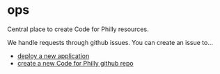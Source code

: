 # ops

Central place to create Code for Philly resources.

We handle requests through github issues.
You can create an issue to...

* [deploy a new application](https://github.com/CodeForPhilly/ops/issues/new?assignees=&labels=&template=new-application-deployment.md&title=Deploy+%5BAPP%5D)
* [create a new Code for Philly github repo](https://github.com/CodeForPhilly/ops/issues/new?assignees=&labels=repository&template=repository.md&title=Repo+for+%5BPROJECT%5D)

